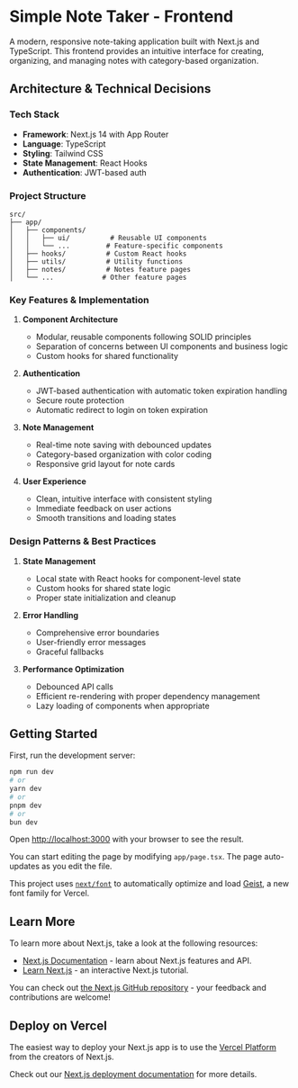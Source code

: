 # Simple Note Taker - Frontend

A modern, responsive note-taking application built with Next.js and TypeScript. This frontend provides an intuitive interface for creating, organizing, and managing notes with category-based organization.

## Architecture & Technical Decisions

### Tech Stack
- **Framework**: Next.js 14 with App Router
- **Language**: TypeScript
- **Styling**: Tailwind CSS
- **State Management**: React Hooks
- **Authentication**: JWT-based auth

### Project Structure
```
src/
├── app/
│   ├── components/
│   │   ├── ui/          # Reusable UI components
│   │   └── ...         # Feature-specific components
│   ├── hooks/          # Custom React hooks
│   ├── utils/          # Utility functions
│   ├── notes/          # Notes feature pages
│   └── ...            # Other feature pages
```

### Key Features & Implementation

1. **Component Architecture**
   - Modular, reusable components following SOLID principles
   - Separation of concerns between UI components and business logic
   - Custom hooks for shared functionality

2. **Authentication**
   - JWT-based authentication with automatic token expiration handling
   - Secure route protection
   - Automatic redirect to login on token expiration

3. **Note Management**
   - Real-time note saving with debounced updates
   - Category-based organization with color coding
   - Responsive grid layout for note cards

4. **User Experience**
   - Clean, intuitive interface with consistent styling
   - Immediate feedback on user actions
   - Smooth transitions and loading states

### Design Patterns & Best Practices

1. **State Management**
   - Local state with React hooks for component-level state
   - Custom hooks for shared state logic
   - Proper state initialization and cleanup

2. **Error Handling**
   - Comprehensive error boundaries
   - User-friendly error messages
   - Graceful fallbacks

3. **Performance Optimization**
   - Debounced API calls
   - Efficient re-rendering with proper dependency management
   - Lazy loading of components when appropriate

## Getting Started

First, run the development server:

```bash
npm run dev
# or
yarn dev
# or
pnpm dev
# or
bun dev
```

Open [http://localhost:3000](http://localhost:3000) with your browser to see the result.

You can start editing the page by modifying `app/page.tsx`. The page auto-updates as you edit the file.

This project uses [`next/font`](https://nextjs.org/docs/app/building-your-application/optimizing/fonts) to automatically optimize and load [Geist](https://vercel.com/font), a new font family for Vercel.

## Learn More

To learn more about Next.js, take a look at the following resources:

- [Next.js Documentation](https://nextjs.org/docs) - learn about Next.js features and API.
- [Learn Next.js](https://nextjs.org/learn) - an interactive Next.js tutorial.

You can check out [the Next.js GitHub repository](https://github.com/vercel/next.js) - your feedback and contributions are welcome!

## Deploy on Vercel

The easiest way to deploy your Next.js app is to use the [Vercel Platform](https://vercel.com/new?utm_medium=default-template&filter=next.js&utm_source=create-next-app&utm_campaign=create-next-app-readme) from the creators of Next.js.

Check out our [Next.js deployment documentation](https://nextjs.org/docs/app/building-your-application/deploying) for more details.
